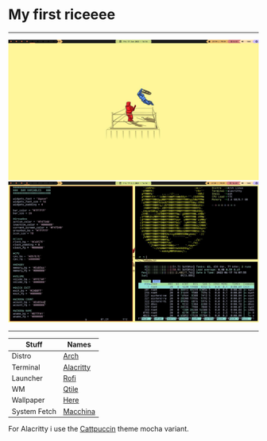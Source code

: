 # My first riceeee
---

![alt text](/screenshots/desktop2.jpg "Screen shot")
![alt text](/screenshots/desktop.jpg "Screen shot")

---

|Stuff      	|	Names		|
|---------------|---------------|
|Distro			| [Arch](https://wiki.archlinux.org/title/Arch_Linux)|
|Terminal		| [Alacritty](https://github.com/alacritty/alacritty)|
|Launcher		| [Rofi](https://github.com/davatorium/rofi)|
|WM				| [Qtile](https://github.com/qtile/qtile)|
|Wallpaper		| [Here](https://wallhaven.cc/w/3kz963)|
|System Fetch	| [Macchina](https://github.com/Macchina-CLI/macchina)|


For Alacritty i use the [Cattpuccin](https://github.com/catppuccin/alacritty) theme mocha variant.